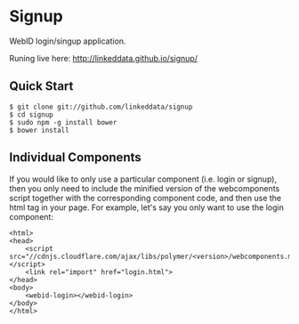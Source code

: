 Signup
=======

WebID login/singup application.

Runing live here: http://linkeddata.github.io/signup/

Quick Start
-----------

```
$ git clone git://github.com/linkeddata/signup
$ cd signup
$ sudo npm -g install bower
$ bower install
```

Individual Components
---------------------

If you would like to only use a particular component (i.e. login or signup), then you only need to include the minified version of the webcomponents script together with the corresponding component code, and then use the html tag in your page. For example, let's say you only want to use the login component:

```
<html>
<head>
	<script src="//cdnjs.cloudflare.com/ajax/libs/polymer/<version>/webcomponents.min.js"></script>
	<link rel="import" href="login.html">
</head>
<body>
	<webid-login></webid-login>
</body>
</html>

```